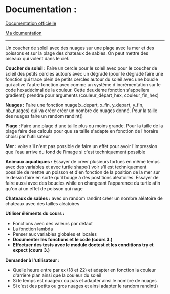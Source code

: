 # Documentation :
<a href="https://docs.python.org/fr/3/library/turtle.html" target="_blank">Documentation officielle</a>

<a href="https://github.com/Cedric-VILLEMONAIS/Python-Turtle-Documentation" target="_blank">Ma dcumentation</a>

----------------------------------------------------------------------------------------------------------------------------------------------------------------------

Un coucher de soleil avec des nuages sur une plage avec la mer et des poissons et sur la plage des chateaux de sables. On peut mettre des oiseaux qui volent dans le ciel.

**Coucher de soleil :** Faire un cercle pour le soleil avec pour le coucher de soleil des petits cercles autours avec un dégradé (pour le dégradé faire une fonction qui trace plein de petits cercles autour du soleil avec une boucle qui active l'autre fonction avec comme un système d'incrémentation sur le code hexadécimal de la couleur. Cette deuxième fonction s'appellera gradient() prendra pour arguments (couleur_départ_hex, couleur_fin_hex)

**Nuages :** Faire une fonction nuage(x_depart, x_fin, y_depart, y_fin, nb_nuages) qui va créer créer un nombre de nuages donné. Pour la taille des nuages faire un random randint()

**Plage :** Faire une plage d'une taille plus ou moins grande. Pour la taille de la plage faire des calculs pour que sa taille s'adapte en fonction de l'horaire choisi par l'utilisateur

**Mer :** voire s'il n'est pas possible de faire un effet pour avoir l'impression que l'eau arrive du fond de l'image si c'est techniquement possible

**Animaux aquatiques :** Essayer de créer plusieurs tortues en même temps avec des variables et avec turtle shape() voir s'il est techniquement possible de mettre un poisson et d'en fonction de la position de la mer sur le dessin faire en sorte qu'il bouge à des postitions aléatoires. Essayer de faire aussi avec des boucles while en changeant l'apparence du turtle afin qu'on ai un effet de poisson qui nage

**Chateaux de sables :** avec un random randint créer un nombre aléatoire de chateaux avec des tailles aléatoires

**Utiliser éléments du cours :**
- Fonctions avec des valeurs par défaut
- La fonction lambda
- Penser aux variables globales et locales
- **Documenter les fonctions et le code (cours 3.)**
- **Effectuer des tests avec le module doctest et les conditions try et expect (cours 3.)**

**Demander à l'utilisateur :**
-  Quelle heure entre par ex (18 et 22) et adapter en fonction la couleur d'arrière plan ainsi que la couleur du soleil
- Si le temps est nuageux ou pas et adapter ainsi le nombre de nuages
- Si c'est des petits ou gros nuages et ainsi adapter le random randint()
